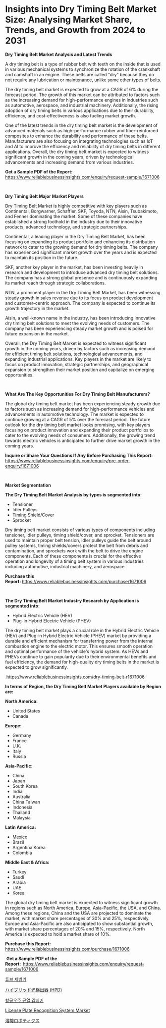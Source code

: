 <p><h1>Insights into Dry Timing Belt Market Size: Analysing Market Share, Trends, and Growth from 2024 to 2031</h1></p><p><strong>Dry Timing Belt Market Analysis and Latest Trends</strong></p>
<p><p>A dry timing belt is a type of rubber belt with teeth on the inside that is used in various mechanical systems to synchronize the rotation of the crankshaft and camshaft in an engine. These belts are called "dry" because they do not require any lubrication or maintenance, unlike some other types of belts.</p><p>The dry timing belt market is expected to grow at a CAGR of 6% during the forecast period. The growth of this market can be attributed to factors such as the increasing demand for high-performance engines in industries such as automotive, aerospace, and industrial machinery. Additionally, the rising adoption of dry timing belts in various applications due to their durability, efficiency, and cost-effectiveness is also fueling market growth.</p><p>One of the latest trends in the dry timing belt market is the development of advanced materials such as high-performance rubber and fiber-reinforced composites to enhance the durability and performance of these belts. Manufacturers are also focusing on integrating technologies such as IoT and AI to improve the efficiency and reliability of dry timing belts in different applications. Overall, the dry timing belt market is expected to witness significant growth in the coming years, driven by technological advancements and increasing demand from various industries.</p></p>
<p><strong>Get a Sample PDF of the Report:&nbsp;</strong> <a href="https://www.reliablebusinessinsights.com/enquiry/request-sample/1671006">https://www.reliablebusinessinsights.com/enquiry/request-sample/1671006</a></p>
<p>&nbsp;</p>
<p><strong>Dry Timing Belt Major Market Players</strong></p>
<p><p>Dry Timing Belt Market is highly competitive with key players such as Continental, Borgwarner, Schaffler, SKF, Toyoda, NTN, Aisin, Tsubakimoto, and Fenner dominating the market. Some of these companies have established a strong foothold in the industry due to their innovative products, advanced technology, and strategic partnerships.</p><p>Continental, a leading player in the Dry Timing Belt Market, has been focusing on expanding its product portfolio and enhancing its distribution network to cater to the growing demand for dry timing belts. The company has experienced significant market growth over the years and is expected to maintain its position in the future.</p><p>SKF, another key player in the market, has been investing heavily in research and development to introduce advanced dry timing belt solutions. The company has a strong global presence and is continuously expanding its market reach through strategic collaborations.</p><p>NTN, a prominent player in the Dry Timing Belt Market, has been witnessing steady growth in sales revenue due to its focus on product development and customer-centric approach. The company is expected to continue its growth trajectory in the market.</p><p>Aisin, a well-known name in the industry, has been introducing innovative dry timing belt solutions to meet the evolving needs of customers. The company has been experiencing steady market growth and is poised for future expansion in the market.</p><p>Overall, the Dry Timing Belt Market is expected to witness significant growth in the coming years, driven by factors such as increasing demand for efficient timing belt solutions, technological advancements, and expanding industrial applications. Key players in the market are likely to focus on product innovation, strategic partnerships, and geographical expansion to strengthen their market position and capitalize on emerging opportunities.</p></p>
<p>&nbsp;</p>
<p><strong>What Are The Key Opportunities For Dry Timing Belt Manufacturers?</strong></p>
<p><p>The global dry timing belt market has been experiencing steady growth due to factors such as increasing demand for high-performance vehicles and advancements in automotive technology. The market is expected to continue growing at a CAGR of 5% over the forecast period. The future outlook for the dry timing belt market looks promising, with key players focusing on product innovation and expanding their product portfolios to cater to the evolving needs of consumers. Additionally, the growing trend towards electric vehicles is anticipated to further drive market growth in the coming years.</p></p>
<p><strong>Inquire or Share Your Questions If Any Before Purchasing This Report:</strong> <a href="https://www.reliablebusinessinsights.com/enquiry/pre-order-enquiry/1671006">https://www.reliablebusinessinsights.com/enquiry/pre-order-enquiry/1671006</a></p>
<p>&nbsp;</p>
<p><strong>Market Segmentation</strong></p>
<p><strong>The Dry Timing Belt Market Analysis by types is segmented into:</strong></p>
<p><ul><li>Tensioner</li><li>Idler Pulleys</li><li>Timing Shield/Cover</li><li>Sprocket</li></ul></p>
<p><p>Dry timing belt market consists of various types of components including tensioner, idler pulleys, timing shield/cover, and sprocket. Tensioners are used to maintain proper belt tension, idler pulleys guide the belt around pulley systems, timing shields/covers protect the belt from debris and contamination, and sprockets work with the belt to drive the engine components. Each of these components is crucial for the effective operation and longevity of a timing belt system in various industries including automotive, industrial machinery, and aerospace.</p></p>
<p><strong>Purchase this Report:&nbsp;</strong><a href="https://www.reliablebusinessinsights.com/purchase/1671006">https://www.reliablebusinessinsights.com/purchase/1671006</a></p>
<p>&nbsp;</p>
<p><strong>The Dry Timing Belt Market Industry Research by Application is segmented into:</strong></p>
<p><ul><li>Hybrid Electric Vehicle (HEV)</li><li>Plug-in Hybrid Electric Vehicle (PHEV)</li></ul></p>
<p><p>The dry timing belt market plays a crucial role in the Hybrid Electric Vehicle (HEV) and Plug-in Hybrid Electric Vehicle (PHEV) market by providing a durable and efficient mechanism for transferring power from the internal combustion engine to the electric motor. This ensures smooth operation and optimal performance of the vehicle's hybrid system. As HEVs and PHEVs continue to gain popularity due to their environmental benefits and fuel efficiency, the demand for high-quality dry timing belts in the market is expected to grow significantly.</p></p>
<p><a href="https://www.reliablebusinessinsights.com/dry-timing-belt-r1671006">&nbsp;https://www.reliablebusinessinsights.com/dry-timing-belt-r1671006</a></p>
<p><strong>In terms of Region, the Dry Timing Belt Market Players available by Region are:</strong></p>
<p>
    <p> <strong> North America: </strong>
        <ul>
            <li>United States</li>
            <li>Canada</li>
        </ul>
        </p> 
    <p> <strong> Europe: </strong>
        <ul>
            <li>Germany</li>
            <li>France</li>
            <li>U.K.</li>
            <li>Italy</li>
            <li>Russia</li>
        </ul>
        </p> 
    <p> <strong> Asia-Pacific: </strong>
        <ul>
            <li>China</li>
            <li>Japan</li>
            <li>South Korea</li>
            <li>India</li>
            <li>Australia</li>
            <li>China Taiwan</li>
            <li>Indonesia</li>
            <li>Thailand</li>
            <li>Malaysia</li>
        </ul>
        </p> 
    <p> <strong> Latin America: </strong>
        <ul>
            <li>Mexico</li>
            <li>Brazil</li>
            <li>Argentina Korea</li>
            <li>Colombia</li>
        </ul>
        </p> 
    <p> <strong> Middle East & Africa: </strong>
        <ul>
            <li>Turkey</li>
            <li>Saudi</li>
            <li>Arabia</li>
            <li>UAE</li>
            <li>Korea</li>
        </ul>
    </p>
    </p>
<p><p>The global dry timing belt market is expected to witness significant growth in regions such as North America, Europe, Asia-Pacific, the USA, and China. Among these regions, China and the USA are projected to dominate the market, with market share percentages of 30% and 25%, respectively. Europe and Asia-Pacific are also anticipated to show substantial growth, with market share percentages of 20% and 15%, respectively. North America is expected to hold a market share of 10%.</p></p>
<p><strong>Purchase this Report: </strong><a href="https://www.reliablebusinessinsights.com/purchase/1671006">https://www.reliablebusinessinsights.com/purchase/1671006</a></p>
<p>&nbsp;<strong>Get a Sample PDF of the Report:&nbsp;&nbsp;</strong><a href="https://www.reliablebusinessinsights.com/enquiry/request-sample/1671006">https://www.reliablebusinessinsights.com/enquiry/request-sample/1671006</a></p>
<p><strong></strong></p>
<p><p><a href="https://github.com/idcefvhkdut6/Market-Research-Report-List-2/blob/main/3057516169461.md">튜브 제빙기</a></p><p><a href="https://github.com/hardee896/Market-Research-Report-List-2/blob/main/6817323157971.md">ハイブリッド光検出器 (HPD)</a></p><p><a href="https://github.com/vsap75a286l/Market-Research-Report-List-2/blob/main/6221645169462.md">항공우주 균열 감지기</a></p><p><a href="https://github.com/JeanneSawayn2023/Market-Research-Report-List-1/blob/main/license-plate-recognition-system-market.md">License Plate Recognition System Market</a></p><p><a href="https://github.com/ReyesKohler20231/Market-Research-Report-List-2/blob/main/1988915157970.md">溶接ロボティクス</a></p></p>